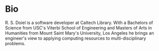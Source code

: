 
Bio
===

R. S. Doiel is a software developer at Caltech Library. With 
a Bachelors of Science from USC's Viterbi School of Engineering
and Masters of Arts in Humanities from Mount Saint Mary's 
University, Los Angeles he brings an engineer's view to 
applying computing resources to multi-disciplinary problems.

